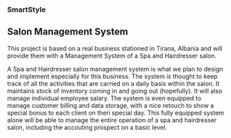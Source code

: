 ### SmartStyle

## Salon Management System

This project is based on a real business stationed in Tirana, Albania and will provide them with a Management System of a Spa and Hairdresser salon. 

A Spa and Hairdresser salon management system is what we plan to design and implement especially for this business. The system is thought to keep track of all the activities that are carried on a daily basis within the salon. It maintains stock of inventory coming in and going out (hopefully). It will also manage individual employee salary. The system is even equipped to manage customer billing and data storage, with a nice retouch to show a special bonus to each client on theri special day. This fully equipped system alone will be able to manage the entire operation of a spa and hairdresser salon, including the accouting prospect on a basic level.
